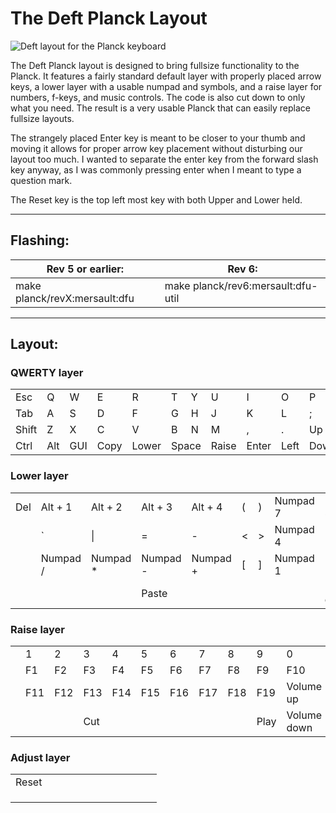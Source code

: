 # The Deft Planck Layout

![Deft layout for the Planck keyboard](https://imgur.com/K3G7MYl)

The Deft Planck layout is designed to bring fullsize functionality to the Planck. It features a fairly standard default layer with properly placed arrow keys, a lower layer with a usable numpad and symbols, and a raise layer for numbers, f-keys, and music controls. The code is also cut down to only what you need. The result is a very usable Planck that can easily replace fullsize layouts.

The strangely placed Enter key is meant to be closer to your thumb and moving it allows for proper arrow key placement without disturbing our layout too much. I wanted to separate the enter key from the forward slash key anyway, as I was commonly pressing enter when I meant to type a question mark.

The Reset key is the top left most key with both Upper and Lower held.

---

## Flashing:
| Rev 5 or earlier: | Rev 6: |
|-|-|
| make planck/revX:mersault:dfu | make planck/rev6:mersault:dfu-util |

---

## Layout:

### QWERTY layer
<table>
<tr>
<td>Esc</td>
<td>Q</td>
<td>W</td>
<td>E</td>
<td>R</td>
<td>T</td>
<td>Y</td>
<td>U</td>
<td>I</td>
<td>O</td>
<td>P</td>
<td>Bksp</td>
</tr>
<tr>
<td>Tab</td>
<td>A</td>
<td>S</td>
<td>D</td>
<td>F</td>
<td>G</td>
<td>H</td>
<td>J</td>
<td>K</td>
<td>L</td>
<td>;</td>
<td>'</td>
</tr>
<tr>
<td>Shift</td>
<td>Z</td>
<td>X</td>
<td>C</td>
<td>V</td>
<td>B</td>
<td>N</td>
<td>M</td>
<td>,</td>
<td>.</td>
<td>Up</td>
<td>/</td>
</tr>
<tr>
<td>Ctrl</td>
<td>Alt</td>
<td>GUI</td>
<td>Copy</td>
<td>Lower</td>
<td colspan="2">Space</td>
<td>Raise</td>
<td>Enter</td>
<td>Left</td>
<td>Down</td>
<td>Right</td>
</tr>
</table>

### Lower layer
<table>
<tr>
<td>Del</td>
<td>Alt + 1</td>
<td>Alt + 2</td>
<td>Alt + 3</td>
<td>Alt + 4</td>
<td>(</td>
<td>)</td>
<td>Numpad 7</td>
<td>Numpad 8</td>
<td>Numpad 9</td>
<td>Numpad 0</td>
<td> </td>
</tr>
<tr>
<td> </td>
<td>`</td>
<td>|</td>
<td>=</td>
<td>-</td>
<td><</td>
<td>></td>
<td>Numpad 4</td>
<td>Numpad 5</td>
<td>Numpad 6</td>
<td>Numpad .</td>
<td>Numlock</td>
</tr>
<tr>
<td> </td>
<td>Numpad /</td>
<td>Numpad *</td>
<td>Numpad -</td>
<td>Numpad +</td>
<td>[</td>
<td>]</td>
<td>Numpad 1</td>
<td>Numpad 2</td>
<td>Numpad 3</td>
<td>Page up</td>
<td>Numpad =</td>
</tr>
<tr>
<td> </td>
<td> </td>
<td> </td>
<td>Paste</td>
<td> </td>
<td colspan="2"> </td>
<td> </td>
<td>Numpad enter</td>
<td>Home</td>
<td>Page down</td>
<td>End</td>
</tr>
</table>

### Raise layer
<table>
<tr>
<td> </td>
<td>1</td>
<td>2</td>
<td>3</td>
<td>4</td>
<td>5</td>
<td>6</td>
<td>7</td>
<td>8</td>
<td>9</td>
<td>0</td>
<td> </td>
</tr>
<tr>
<td> </td>
<td>F1</td>
<td>F2</td>
<td>F3</td>
<td>F4</td>
<td>F5</td>
<td>F6</td>
<td>F7</td>
<td>F8</td>
<td>F9</td>
<td>F10</td>
<td> </td>
</tr>
<tr>
<td> </td>
<td>F11</td>
<td>F12</td>
<td>F13</td>
<td>F14</td>
<td>F15</td>
<td>F16</td>
<td>F17</td>
<td>F18</td>
<td>F19</td>
<td>Volume up</td>
<td> </td>
</tr>
<tr>
<td> </td>
<td> </td>
<td> </td>
<td>Cut</td>
<td> </td>
<td colspan="2"> </td>
<td> </td>
<td> </td>
<td>Play</td>
<td>Volume down</td>
<td>Next</td>
</tr>
</table>

### Adjust layer
<table>
<tr>
<td>Reset</td>
<td> </td>
<td> </td>
<td> </td>
<td> </td>
<td> </td>
<td> </td>
<td> </td>
<td> </td>
<td> </td>
<td> </td>
<td> </td>
</tr>
<tr>
<td> </td>
<td> </td>
<td> </td>
<td> </td>
<td> </td>
<td> </td>
<td> </td>
<td> </td>
<td> </td>
<td> </td>
<td> </td>
<td> </td>
</tr>
<tr>
<td> </td>
<td> </td>
<td> </td>
<td> </td>
<td> </td>
<td> </td>
<td> </td>
<td> </td>
<td> </td>
<td> </td>
<td> </td>
<td> </td>
</tr>
<tr>
<td> </td>
<td> </td>
<td> </td>
<td> </td>
<td> </td>
<td colspan="2"> </td>
<td> </td>
<td> </td>
<td> </td>
<td> </td>
<td> </td>
</tr>
</table>
